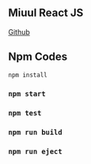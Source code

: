 ## Miuul React JS
[Github]()


## Npm Codes
```sh
npm install
```

### `npm start`
### `npm test`
### `npm run build`
### `npm run eject`

